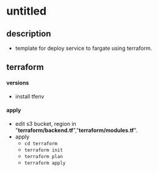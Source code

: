 # untitled
## description
- template for deploy service to fargate using terraform.
## terraform
#### versions
- install tfenv
#### apply
- edit s3 bucket, region in "**terraform/backend.tf**","**terraform/modules.tf**".
- apply
  - `cd terraform`
  - `terraform init`
  - `terraform plan`
  - `terraform apply`
